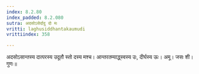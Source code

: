 ```yaml
---
index: 8.2.80
index_padded: 8.2.080
sutra: अदसोऽसेर्दादु दो मः
vritti: laghusiddhantakaumudi
vrittiindex: 358

---
```

अदसोऽसान्तस्य दात्परस्य उदूतौ स्तो दस्य मश्च। आन्तरतम्याद्ध्स्वस्य उः, दीर्घस्य ऊः। अमू। जसः शी। गुणः॥